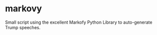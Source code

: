 # markovy
Small script using the excellent Markofy Python Library to auto-generate Trump speeches.


